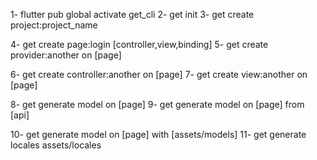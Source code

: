 1- flutter pub global activate get_cli
2- get init
3- get create project:project_name
  
4- get create page:login [controller,view,binding]
5- get create provider:another on [page]
  
6- get create controller:another on [page]
7- get create view:another on [page]

8- get generate model on [page]
9- get generate model on [page] from [api]

10- get generate model on [page] with [assets/models]
11- get generate locales assets/locales